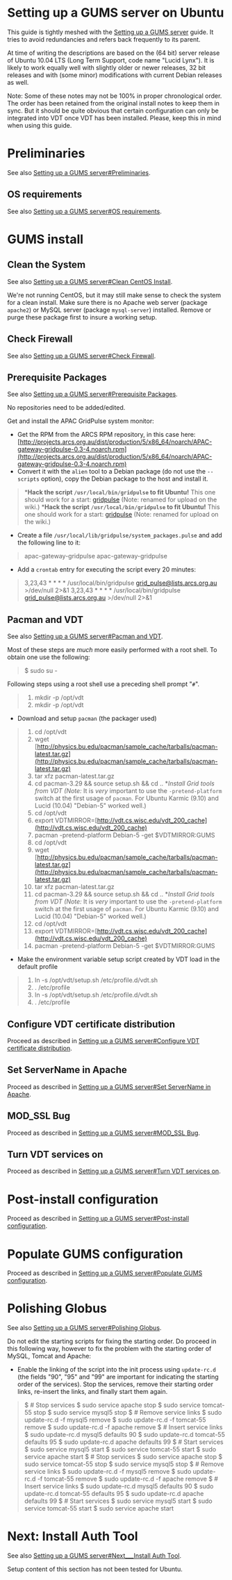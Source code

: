 # Setting up a GUMS server on Ubuntu

This guide is tightly meshed with the [Setting up a GUMS server](/wiki/spaces/BeSTGRID/pages/3818228918) guide. It tries to avoid redundancies and refers back frequently to its parent.

At time of writing the descriptions are based on the (64 bit) server release of Ubuntu 10.04 LTS (Long Term Support, code name "Lucid Lynx"). It is likely to work equally well with slightly older or newer releases, 32 bit releases and with (some minor) modifications with current Debian releases as well.

Note: Some of these notes may not be 100% in proper chronological order. The order has been retained from the original install notes to keep them in sync. But it should be quite obvious that certain configuration can only be integrated into VDT once VDT has been installed. Please, keep this in mind when using this guide. 

# Preliminaries

See also [Setting up a GUMS server#Preliminaries](/wiki/spaces/BeSTGRID/pages/3818228918#SettingupaGUMSserver-Preliminaries).

## OS requirements

See also [Setting up a GUMS server#OS requirements](/wiki/spaces/BeSTGRID/pages/3818228918#SettingupaGUMSserver-OSrequirements).


# GUMS install

## Clean the System

See also [Setting up a GUMS server#Clean CentOS Install](/wiki/spaces/BeSTGRID/pages/3818228918#SettingupaGUMSserver-CleanCentOSInstall).

We're not running CentOS, but it may still make sense to check the system for a clean install. Make sure there is no Apache web server (package `apache2`) or MySQL server (package `mysql-server`) installed. Remove or purge these package first to insure a working setup.

## Check Firewall

See also [Setting up a GUMS server#Check Firewall](/wiki/spaces/BeSTGRID/pages/3818228918#SettingupaGUMSserver-CheckFirewall).

## Prerequisite Packages

See also [Setting up a GUMS server#Prerequisite Packages](/wiki/spaces/BeSTGRID/pages/3818228918#SettingupaGUMSserver-PrerequisitePackages).

No repositories need to be added/edited.

Get and install the APAC GridPulse system monitor:

- Get the RPM from the ARCS RPM repository, in this case here: [http://projects.arcs.org.au/dist/production/5/x86_64/noarch/APAC-gateway-gridpulse-0.3-4.noarch.rpm](http://projects.arcs.org.au/dist/production/5/x86_64/noarch/APAC-gateway-gridpulse-0.3-4.noarch.rpm)
- Convert it with the `alien` tool to a Debian package (do not use the `--scripts` option), copy the Debian package to the host and install it.


>  ***Hack the script **`/usr/local/bin/gridpulse`** to fit Ubuntu!**  This one should work for a start: [gridpulse](attachments/Gridpulse.sh) (Note: renamed for upload on the wiki.)
>  ***Hack the script **`/usr/local/bin/gridpulse`** to fit Ubuntu!**  This one should work for a start: [gridpulse](attachments/Gridpulse.sh) (Note: renamed for upload on the wiki.)

- Create a file `/usr/local/lib/gridpulse/system_packages.pulse` and add the following line to it:


>  apac-gateway-gridpulse
>  apac-gateway-gridpulse

- Add a `crontab` entry for executing the script every 20 minutes:


>  3,23,43 * * * * /usr/local/bin/gridpulse grid_pulse@lists.arcs.org.au >/dev/null 2>&1
>  3,23,43 * * * * /usr/local/bin/gridpulse grid_pulse@lists.arcs.org.au >/dev/null 2>&1

## Pacman and VDT

See also [Setting up a GUMS server#Pacman and VDT](/wiki/spaces/BeSTGRID/pages/3818228918#SettingupaGUMSserver-PacmanandVDT).

Most of these steps are *much* more easily performed with a root shell. To obtain one use the following:

>  $ sudo su -

Following steps using a root shell use a preceding shell prompt "`#`".


> 1. mkdir -p /opt/vdt
> 1. mkdir -p /opt/vdt

- Download and setup `pacman` (the packager used)


> 1. cd /opt/vdt
> 2. wget [http://physics.bu.edu/pacman/sample_cache/tarballs/pacman-latest.tar.gz](http://physics.bu.edu/pacman/sample_cache/tarballs/pacman-latest.tar.gz)
> 3. tar xfz pacman-latest.tar.gz
> 4. cd pacman-3.29 && source setup.sh && cd ..
>  **Install Grid tools from VDT (*Note:** It is *very* important to use the `-pretend-platform` switch at the first usage of `pacman`. For Ubuntu Karmic (9.10) and Lucid (10.04) "Debian-5" worked well.)
> 5. cd /opt/vdt
> 6. export VDTMIRROR=[http://vdt.cs.wisc.edu/vdt_200_cache](http://vdt.cs.wisc.edu/vdt_200_cache)
> 7. pacman -pretend-platform Debian-5 -get $VDTMIRROR:GUMS
> 1. cd /opt/vdt
> 2. wget [http://physics.bu.edu/pacman/sample_cache/tarballs/pacman-latest.tar.gz](http://physics.bu.edu/pacman/sample_cache/tarballs/pacman-latest.tar.gz)
> 3. tar xfz pacman-latest.tar.gz
> 4. cd pacman-3.29 && source setup.sh && cd ..
>  **Install Grid tools from VDT (*Note:** It is *very* important to use the `-pretend-platform` switch at the first usage of `pacman`. For Ubuntu Karmic (9.10) and Lucid (10.04) "Debian-5" worked well.)
> 5. cd /opt/vdt
> 6. export VDTMIRROR=[http://vdt.cs.wisc.edu/vdt_200_cache](http://vdt.cs.wisc.edu/vdt_200_cache)
> 7. pacman -pretend-platform Debian-5 -get $VDTMIRROR:GUMS

- Make the environment variable setup script created by VDT load in the default profile


> 1. ln -s /opt/vdt/setup.sh /etc/profile.d/vdt.sh
> 2. . /etc/profile
> 1. ln -s /opt/vdt/setup.sh /etc/profile.d/vdt.sh
> 2. . /etc/profile

## Configure VDT certificate distribution

Proceed as described in [Setting up a GUMS server#Configure VDT certificate distribution](/wiki/spaces/BeSTGRID/pages/3818228918#SettingupaGUMSserver-ConfigureVDTcertificatedistribution).

## Set ServerName in Apache

Proceed as described in [Setting up a GUMS server#Set ServerName in Apache](/wiki/spaces/BeSTGRID/pages/3818228918#SettingupaGUMSserver-SetServerNameinApache).

## MOD_SSL Bug

Proceed as described in [Setting up a GUMS server#MOD_SSL Bug](/wiki/spaces/BeSTGRID/pages/3818228918#SettingupaGUMSserver-MOD_SSLBug).

## Turn VDT services on

Proceed as described in [Setting up a GUMS server#Turn VDT services on](/wiki/spaces/BeSTGRID/pages/3818228918#SettingupaGUMSserver-TurnVDTserviceson).

# Post-install configuration

Proceed as described in [Setting up a GUMS server#Post-install configuration](/wiki/spaces/BeSTGRID/pages/3818228918#SettingupaGUMSserver-Post-installconfiguration).

# Populate GUMS configuration

Proceed as described in [Setting up a GUMS server#Populate GUMS configuration](/wiki/spaces/BeSTGRID/pages/3818228918#SettingupaGUMSserver-PopulateGUMSconfiguration).

# Polishing Globus

See also [Setting up a GUMS server#Polishing Globus](/wiki/spaces/BeSTGRID/pages/3818228918#SettingupaGUMSserver-PolishingGlobus).

Do not edit the starting scripts for fixing the starting order. Do proceed in this following way, however to fix the problem with the starting order of MySQL, Tomcat and Apache:

- Enable the linking of the script into the init process using `update-rc.d` (the fields "90", "95" and "99" are important for indicating the starting order of the services). Stop the services, remove their starting order links, re-insert the links, and finally start them again.


>  $ # Stop services
>  $ sudo service apache stop
>  $ sudo service tomcat-55 stop
>  $ sudo service mysql5 stop
>  $ # Remove service links
>  $ sudo update-rc.d -f mysql5 remove
>  $ sudo update-rc.d -f tomcat-55 remove
>  $ sudo update-rc.d -f apache remove
>  $ # Insert service links
>  $ sudo update-rc.d mysql5 defaults 90
>  $ sudo update-rc.d tomcat-55 defaults 95
>  $ sudo update-rc.d apache defaults 99
>  $ # Start services
>  $ sudo service mysql5 start
>  $ sudo service tomcat-55 start
>  $ sudo service apache start
>  $ # Stop services
>  $ sudo service apache stop
>  $ sudo service tomcat-55 stop
>  $ sudo service mysql5 stop
>  $ # Remove service links
>  $ sudo update-rc.d -f mysql5 remove
>  $ sudo update-rc.d -f tomcat-55 remove
>  $ sudo update-rc.d -f apache remove
>  $ # Insert service links
>  $ sudo update-rc.d mysql5 defaults 90
>  $ sudo update-rc.d tomcat-55 defaults 95
>  $ sudo update-rc.d apache defaults 99
>  $ # Start services
>  $ sudo service mysql5 start
>  $ sudo service tomcat-55 start
>  $ sudo service apache start

# Next: Install Auth Tool

See also [Setting up a GUMS server#Next___Install Auth Tool](/wiki/spaces/BeSTGRID/pages/3818228918#SettingupaGUMSserver-Next___InstallAuthTool).

Setup content of this section has not been tested for Ubuntu.
